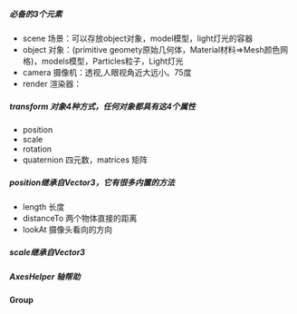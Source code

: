 ##### 必备的3个元素

* scene 场景：可以存放object对象，model模型，light灯光的容器
* object 对象：(primitive geomety原始几何体，Material材料=>Mesh颜色网格)，models模型，Particles粒子，Light灯光
* camera 摄像机：透视,人眼视角近大远小。75度
* render 渲染器：

##### transform 对象4种方式，任何对象都具有这4个属性

* position
* scale
* rotation
* quaternion 四元数，matrices 矩阵

##### position继承自Vector3，它有很多内置的方法

* length 长度
* distanceTo 两个物体直接的距离
* lookAt 摄像头看向的方向

##### scale继承自Vector3

##### AxesHelper 轴帮助

#### Group
